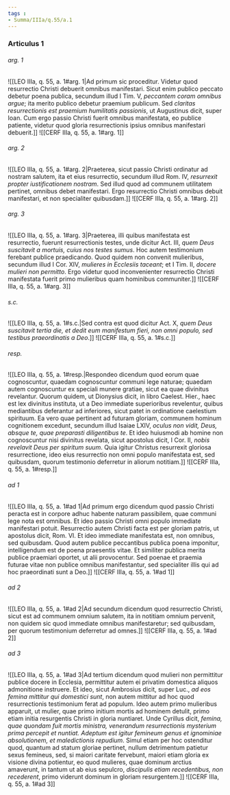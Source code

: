 ```yaml
---
tags : 
- Summa/IIIa/q.55/a.1
---
```


### Articulus 1

###### arg. 1
![[LEO IIIa, q. 55, a. 1#arg. 1|Ad primum sic proceditur. Videtur quod resurrectio Christi debuerit omnibus manifestari. Sicut enim publico peccato debetur poena publica, secundum illud I Tim. V, *peccantem coram omnibus argue*; ita merito publico debetur praemium publicum. Sed *claritas resurrectionis est praemium humilitatis passionis*, ut Augustinus dicit, super Ioan. Cum ergo passio Christi fuerit omnibus manifestata, eo publice patiente, videtur quod gloria resurrectionis ipsius omnibus manifestari debuerit.]]
![[CERF IIIa, q. 55, a. 1#arg. 1]]

###### arg. 2
![[LEO IIIa, q. 55, a. 1#arg. 2|Praeterea, sicut passio Christi ordinatur ad nostram salutem, ita et eius resurrectio, secundum illud Rom. IV, *resurrexit propter iustificationem nostram*. Sed illud quod ad communem utilitatem pertinet, omnibus debet manifestari. Ergo resurrectio Christi omnibus debuit manifestari, et non specialiter quibusdam.]]
![[CERF IIIa, q. 55, a. 1#arg. 2]]

###### arg. 3
![[LEO IIIa, q. 55, a. 1#arg. 3|Praeterea, illi quibus manifestata est resurrectio, fuerunt resurrectionis testes, unde dicitur Act. III, *quem Deus suscitavit a mortuis, cuius nos testes sumus*. Hoc autem testimonium ferebant publice praedicando. Quod quidem non convenit mulieribus, secundum illud I Cor. XIV, *mulieres in Ecclesiis taceant*; et I Tim. II, *docere mulieri non permitto*. Ergo videtur quod inconvenienter resurrectio Christi manifestata fuerit primo mulieribus quam hominibus communiter.]]
![[CERF IIIa, q. 55, a. 1#arg. 3]]

###### s.c.
![[LEO IIIa, q. 55, a. 1#s.c.|Sed contra est quod dicitur Act. X, *quem Deus suscitavit tertia die, et dedit eum manifestum fieri, non omni populo, sed testibus praeordinatis a Deo*.]]
![[CERF IIIa, q. 55, a. 1#s.c.]]

###### resp.
![[LEO IIIa, q. 55, a. 1#resp.|Respondeo dicendum quod eorum quae cognoscuntur, quaedam cognoscuntur communi lege naturae; quaedam autem cognoscuntur ex speciali munere gratiae, sicut ea quae divinitus revelantur. Quorum quidem, ut Dionysius dicit, in libro Caelest. Hier., haec est lex divinitus instituta, ut a Deo immediate superioribus revelentur, quibus mediantibus deferantur ad inferiores, sicut patet in ordinatione caelestium spirituum. Ea vero quae pertinent ad futuram gloriam, communem hominum cognitionem excedunt, secundum illud Isaiae LXIV, *oculus non vidit, Deus, absque te, quae preparasti diligentibus te*. Et ideo huiusmodi ab homine non cognoscuntur nisi divinitus revelata, sicut apostolus dicit, I Cor. II, *nobis revelavit Deus per spiritum suum*. Quia igitur Christus resurrexit gloriosa resurrectione, ideo eius resurrectio non omni populo manifestata est, sed quibusdam, quorum testimonio deferretur in aliorum notitiam.]]
![[CERF IIIa, q. 55, a. 1#resp.]]

###### ad 1
![[LEO IIIa, q. 55, a. 1#ad 1|Ad primum ergo dicendum quod passio Christi peracta est in corpore adhuc habente naturam passibilem, quae communi lege nota est omnibus. Et ideo passio Christi omni populo immediate manifestari potuit. Resurrectio autem Christi facta est per gloriam patris, ut apostolus dicit, Rom. VI. Et ideo immediate manifestata est, non omnibus, sed quibusdam. Quod autem publice peccantibus publica poena imponitur, intelligendum est de poena praesentis vitae. Et similiter publica merita publice praemiari oportet, ut alii provocentur. Sed poenae et praemia futurae vitae non publice omnibus manifestantur, sed specialiter illis qui ad hoc praeordinati sunt a Deo.]]
![[CERF IIIa, q. 55, a. 1#ad 1]]

###### ad 2
![[LEO IIIa, q. 55, a. 1#ad 2|Ad secundum dicendum quod resurrectio Christi, sicut est ad communem omnium salutem, ita in notitiam omnium pervenit, non quidem sic quod immediate omnibus manifestaretur; sed quibusdam, per quorum testimonium deferretur ad omnes.]]
![[CERF IIIa, q. 55, a. 1#ad 2]]

###### ad 3
![[LEO IIIa, q. 55, a. 1#ad 3|Ad tertium dicendum quod mulieri non permittitur publice docere in Ecclesia, permittitur autem ei privatim domestica aliquos admonitione instruere. Et ideo, sicut Ambrosius dicit, super Luc., *ad eos femina mittitur qui domestici sunt*, non autem mittitur ad hoc quod resurrectionis testimonium ferat ad populum. Ideo autem primo mulieribus apparuit, ut mulier, quae primo initium mortis ad hominem detulit, primo etiam initia resurgentis Christi in gloria nuntiaret. Unde Cyrillus dicit, *femina, quae quondam fuit mortis ministra, venerandum resurrectionis mysterium prima percepit et nuntiat. Adeptum est igitur femineum genus et ignominiae absolutionem, et maledictionis repudium*. Simul etiam per hoc ostenditur quod, quantum ad statum gloriae pertinet, nullum detrimentum patietur sexus femineus, sed, si maiori caritate fervebunt, maiori etiam gloria ex visione divina potientur, eo quod mulieres, quae dominum arctius amaverunt, in tantum ut ab eius sepulcro, *discipulis etiam recedentibus, non recederent*, primo viderunt dominum in gloriam resurgentem.]]
![[CERF IIIa, q. 55, a. 1#ad 3]]

